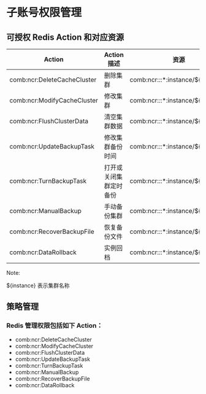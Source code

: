 # 子账号权限管理

## 可授权 Redis Action 和对应资源

|            Action           |      Action 描述       |                 资源                |
|-----------------------------|------------------------|-------------------------------------|
| comb:ncr:DeleteCacheCluster | 删除集群               | comb:ncr:*:*:*:instance/${instance} |
| comb:ncr:ModifyCacheCluster | 修改集群               | comb:ncr:*:*:*:instance/${instance} |
| comb:ncr:FlushClusterData   | 清空集群数据           | comb:ncr:*:*:*:instance/${instance} |
| comb:ncr:UpdateBackupTask   | 修改集群备份时间       | comb:ncr:*:*:*:instance/${instance} |
| comb:ncr:TurnBackupTask     | 打开或关闭集群定时备份 | comb:ncr:*:*:*:instance/${instance} |
| comb:ncr:ManualBackup       | 手动备份集群           | comb:ncr:*:*:*:instance/${instance} |
| comb:ncr:RecoverBackupFile  | 恢复备份文件           | comb:ncr:*:*:*:instance/${instance} |
| comb:ncr:DataRollback       | 实例回档               | comb:ncr:*:*:*:instance/${instance} |


<span>Note:</span><div class="alertContent">${instance} 表示集群名称</div>

## 策略管理

### Redis 管理权限包括如下 Action：

* comb:ncr:DeleteCacheCluster
* comb:ncr:ModifyCacheCluster
* comb:ncr:FlushClusterData
* comb:ncr:UpdateBackupTask
* comb:ncr:TurnBackupTask
* comb:ncr:ManualBackup
* comb:ncr:RecoverBackupFile
* comb:ncr:DataRollback